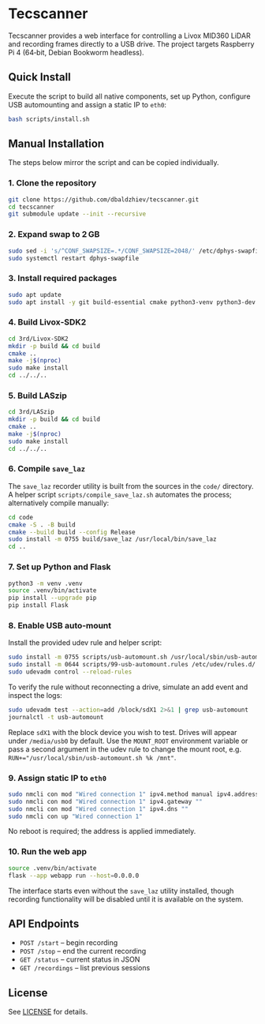# Tecscanner

Tecscanner provides a web interface for controlling a Livox MID360 LiDAR and recording frames directly to a USB drive. The project targets Raspberry Pi 4 (64‑bit, Debian Bookworm headless).

## Quick Install

Execute the script to build all native components, set up Python, configure USB automounting and assign a static IP to `eth0`:

```bash
bash scripts/install.sh
```

## Manual Installation

The steps below mirror the script and can be copied individually.

### 1. Clone the repository

```bash
git clone https://github.com/dbaldzhiev/tecscanner.git
cd tecscanner
git submodule update --init --recursive
```

### 2. Expand swap to 2 GB

```bash
sudo sed -i 's/^CONF_SWAPSIZE=.*/CONF_SWAPSIZE=2048/' /etc/dphys-swapfile
sudo systemctl restart dphys-swapfile
```

### 3. Install required packages

```bash
sudo apt update
sudo apt install -y git build-essential cmake python3-venv python3-dev network-manager
```

### 4. Build Livox‑SDK2

```bash
cd 3rd/Livox-SDK2
mkdir -p build && cd build
cmake ..
make -j$(nproc)
sudo make install
cd ../../..
```

### 5. Build LASzip

```bash
cd 3rd/LASzip
mkdir -p build && cd build
cmake ..
make -j$(nproc)
sudo make install
cd ../../..
```

### 6. Compile `save_laz`

The `save_laz` recorder utility is built from the sources in the `code/`
directory.  A helper script `scripts/compile_save_laz.sh` automates the
process; alternatively compile manually:

```bash
cd code
cmake -S . -B build
cmake --build build --config Release
sudo install -m 0755 build/save_laz /usr/local/bin/save_laz
cd ..
```

### 7. Set up Python and Flask

```bash
python3 -m venv .venv
source .venv/bin/activate
pip install --upgrade pip
pip install Flask
```

### 8. Enable USB auto‑mount

Install the provided udev rule and helper script:

```bash
sudo install -m 0755 scripts/usb-automount.sh /usr/local/sbin/usb-automount.sh
sudo install -m 0644 scripts/99-usb-automount.rules /etc/udev/rules.d/
sudo udevadm control --reload-rules
```

To verify the rule without reconnecting a drive, simulate an add event and
inspect the logs:

```bash
sudo udevadm test --action=add /block/sdX1 2>&1 | grep usb-automount
journalctl -t usb-automount
```

Replace `sdX1` with the block device you wish to test. Drives will appear
under `/media/usb0` by default. Use the `MOUNT_ROOT` environment variable or
pass a second argument in the udev rule to change the mount root, e.g.
`RUN+="/usr/local/sbin/usb-automount.sh %k /mnt"`.

### 9. Assign static IP to `eth0`

```bash
sudo nmcli con mod "Wired connection 1" ipv4.method manual ipv4.addresses 192.168.6.1/24
sudo nmcli con mod "Wired connection 1" ipv4.gateway ""
sudo nmcli con mod "Wired connection 1" ipv4.dns ""
sudo nmcli con up "Wired connection 1"
```

No reboot is required; the address is applied immediately.

### 10. Run the web app

```bash
source .venv/bin/activate
flask --app webapp run --host=0.0.0.0
```

The interface starts even without the `save_laz` utility installed, though
recording functionality will be disabled until it is available on the system.

## API Endpoints

- `POST /start` – begin recording
- `POST /stop` – end the current recording
- `GET /status` – current status in JSON
- `GET /recordings` – list previous sessions

## License

See [LICENSE](LICENSE) for details.
